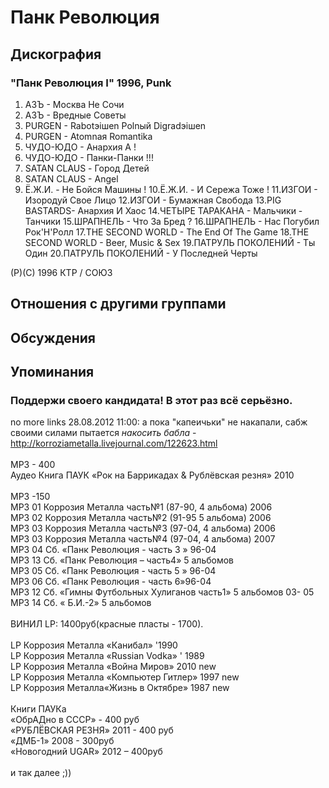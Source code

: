 # Панк Революция



## Дискография

### "Панк Революция I" 1996, Punk

1.  АЗЪ - Москва Не Сочи
2.  АЗЪ - Вредные Советы
3.  PURGEN - Rabotэiшеn Polnый Digradэiшеn
4.  PURGEN - Atomnaя Romantika
5.  ЧУДО-ЮДО - Анархия А !
6.  ЧУДО-ЮДО - Панки-Панки !!!
7.  SATAN CLAUS - Город Детей
8.  SATAN CLAUS - Angel
9.  Ё.Ж.И. - Не Бойся Машины !
10.Ё.Ж.И. - И Сережа Тоже !
11.ИЗГОИ - Изородуй Свое Лицо
12.ИЗГОИ - Бумажная Свобода
13.PIG BASTARDS- Анархия И Хаос
14.ЧЕТЫРЕ ТАРАКАНА - Мальчики - Танчики
15.ШРАПНЕЛЬ - Что За Бред ?
16.ШРАПНЕЛЬ - Нас Погубил Рок'Н'Ролл
17.THE SECOND WORLD - The End Of The Game
18.THE SECOND WORLD - Beer, Music & Sex
19.ПАТРУЛЬ ПОКОЛЕНИЙ - Ты Один
20.ПАТРУЛЬ ПОКОЛЕНИЙ - У Последней Черты

(P)(C) 1996 КТР / СОЮЗ


## Отношения с другими группами


## Обсуждения


## Упоминания

### Поддержи своего кандидата! В этот раз всё серьёзно.

no more links 28.08.2012 11:00:
а пока "капеичьки" не накапали, сабж своими силами пытается <I>накосить бабла</I> - <A HREF="http://korroziametalla.livejournal.com/122623.html" TARGET="_blank">http://korroziametalla.livejournal.com/122623.html</A><BR><BR>MP3 - 400<BR>Аудео Книга ПАУК «Рок на Баррикадах & Рублёвская резня» 2010<BR><BR>MP3 -150<BR>MP3 01 Коррозия Металла часть№1 (87-90, 4 альбома) 2006<BR>MP3 02 Коррозия Металла часть№2 (91-95 5 альбома) 2006<BR>MP3 03 Коррозия Металла часть№3 (97-04, 4 альбома) 2006<BR>MP3 03 Коррозия Металла часть№4 (97-04, 4 альбома) 2007<BR>MP3 04 Сб. «Панк Революция - часть 3 » 96-04<BR>МР3 13 Сб. «Панк Революция – часть4» 5 альбомов<BR>MP3 05 Сб. «Панк Революция - часть 5 » 96-04<BR>MP3 06 Сб. «Панк Революция - часть 6»96-04<BR>МР3 12 Сб. «Гимны Футбольных Хулиганов часть1» 5 альбомов 03- 05<BR>МР3 14 Сб. « Б.И.-2» 5 альбомов <BR><BR>ВИНИЛ LP: 1400руб(красные пласты - 1700).<BR><BR>LP Коррозия Металла «Канибал» '1990<BR>LP Коррозия Металла «Russian Vodka» ' 1989<BR>LP Коррозия Металла «Война Миров» 2010 new<BR>LP Коррозия Металла «Компьютер Гитлер» 1997 new<BR>LP Коррозия Металла«Жизнь в Октябре» 1987 new<BR><BR>Книги ПАУКа<BR>«ОбрАДно в СССР» - 400 руб<BR>«РУБЛЁВСКАЯ РЕЗНЯ» 2011 - 400 руб<BR>«ДМБ-1» 2008 - 300руб<BR>«Новогодний UGAR» 2012 – 400руб<BR><BR>и так далее ;))

